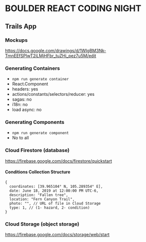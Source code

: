 # BOULDER REACT CODING NIGHT
## Trails App

### Mockups
https://docs.google.com/drawings/d/1WIgBM3Nk-TmnEEfSPlwT2iLMjHFbr_tuZHi_pez7u5M/edit


### Generating Containers
* `npm run generate container`
* React.Component
* headers: yes
* actions/constants/selectors/reducer: yes
* sagas: no
* i18n: no
* load async: no


### Generating Components
* `npm run generate component`
* No to all


### Cloud Firestore (database)
https://firebase.google.com/docs/firestore/quickstart


#### Conditions Collection Structure
```
{
  coordinates: [39.965104° N, 105.289354° E],
  date: June 18, 2019 at 12:00:00 PM UTC-6,
  description: "Fallen tree",
  location: "Fern Canyon Trail",
  photo: "", // URL of file in Cloud Storage
  type: 1, // (1- hazard, 2- condition)
}
```

### Cloud Storage (object storage)
https://firebase.google.com/docs/storage/web/start
